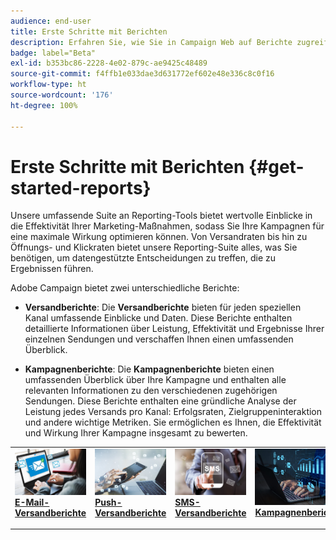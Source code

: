 ```yaml
---
audience: end-user
title: Erste Schritte mit Berichten
description: Erfahren Sie, wie Sie in Campaign Web auf Berichte zugreifen und diese verwalten können.
badge: label="Beta"
exl-id: b353bc86-2228-4e02-879c-ae9425c48489
source-git-commit: f4ffb1e033dae3d631772ef602e48e336c8c0f16
workflow-type: ht
source-wordcount: '176'
ht-degree: 100%

---
```


# Erste Schritte mit Berichten {#get-started-reports}

Unsere umfassende Suite an Reporting-Tools bietet wertvolle Einblicke in die Effektivität Ihrer Marketing-Maßnahmen, sodass Sie Ihre Kampagnen für eine maximale Wirkung optimieren können. Von Versandraten bis hin zu Öffnungs- und Klickraten bietet unsere Reporting-Suite alles, was Sie benötigen, um datengestützte Entscheidungen zu treffen, die zu Ergebnissen führen.

Adobe Campaign bietet zwei unterschiedliche Berichte:

* **Versandberichte**: Die **Versandberichte** bieten für jeden speziellen Kanal umfassende Einblicke und Daten. Diese Berichte enthalten detaillierte Informationen über Leistung, Effektivität und Ergebnisse Ihrer einzelnen Sendungen und verschaffen Ihnen einen umfassenden Überblick.

* **Kampagnenberichte**: Die **Kampagnenberichte** bieten einen umfassenden Überblick über Ihre Kampagne und enthalten alle relevanten Informationen zu den verschiedenen zugehörigen Sendungen. Diese Berichte enthalten eine gründliche Analyse der Leistung jedes Versands pro Kanal: Erfolgsraten, Zielgruppeninteraktion und andere wichtige Metriken. Sie ermöglichen es Ihnen, die Effektivität und Wirkung Ihrer Kampagne insgesamt zu bewerten.


<table style="table-layout:fixed"><tr style="border: 0;">
<td>
<a href="email-report.md">
<img alt="Lead" src="assets/do-not-localize/email_report.jpeg">
</a>
<div><a href="email-report.md"><strong>E-Mail-Versandberichte</strong>
</div>
<p>
</td>
<td>
<a href="push-report.md">
<img alt="Gelegentlich" src="assets/do-not-localize/push_report.jpeg">
</a>
<div>
<a href="push-report.md"><strong> Push-Versandberichte<strong></strong></a>
</div>
<p></td>
<td>
<a href="sms-report.md">
<img alt="Validierung" src="assets/do-not-localize/sms_report.png">
</a>
<div>
<a href="sms-report.md"><strong> SMS-Versandberichte</strong></a>
</div>
<p>
</td>
<td>
<a href="campaign-reports.md">
<img alt="Validierung" src="assets/do-not-localize/campaign_report.jpeg">
</a>
<div>
<a href="campaign-reports.md"><strong>Kampagnenberichte</strong></a>
</div>
<p>
</td>
</tr></table>
